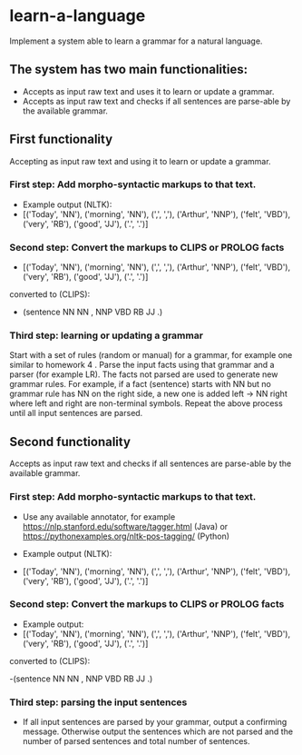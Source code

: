 # learn-a-language

Implement a system able to learn a grammar for a natural language.

## The system has two main functionalities:
- Accepts as input raw text and uses it to learn or update a grammar.
- Accepts as input raw text and checks if all sentences are parse-able by the available grammar.

## First functionality

Accepting as input raw text and using it to learn or update a grammar.

### First step: Add morpho-syntactic markups to that text. 
- Example output (NLTK):
- [('Today', 'NN'), ('morning', 'NN'), (',', ','), ('Arthur', 'NNP'), ('felt', 'VBD'), ('very', 'RB'), ('good', 'JJ'), ('.', '.')]


### Second step: Convert the markups to CLIPS or PROLOG facts 
- [('Today', 'NN'), ('morning', 'NN'), (',', ','), ('Arthur', 'NNP'), ('felt', 'VBD'), ('very', 'RB'), ('good', 'JJ'), ('.', '.')]

converted to (CLIPS): 

- (sentence NN NN , NNP VBD RB JJ .)

### Third step: learning or updating a grammar

Start with a set of rules (random or manual) for a grammar, for example one similar to homework 4 . 
Parse the input facts using that grammar and a parser (for example LR).
The facts not parsed are used to generate new grammar rules. For example, if a fact (sentence) starts with NN but no grammar rule has NN on the right side, a  new one is added left -> NN right where left and right are non-terminal symbols.
Repeat the above process until all input sentences are parsed.

## Second functionality

Accepts as input raw text and checks if all sentences are parse-able by the available grammar.

### First step: Add morpho-syntactic markups to that text. 

- Use any available annotator, for example https://nlp.stanford.edu/software/tagger.html (Java) or https://pythonexamples.org/nltk-pos-tagging/ (Python)

- Example output (NLTK):
- [('Today', 'NN'), ('morning', 'NN'), (',', ','), ('Arthur', 'NNP'), ('felt', 'VBD'), ('very', 'RB'), ('good', 'JJ'), ('.', '.')]

### Second step: Convert the markups to CLIPS or PROLOG facts   
- Example output:
- [('Today', 'NN'), ('morning', 'NN'), (',', ','), ('Arthur', 'NNP'), ('felt', 'VBD'), ('very', 'RB'), ('good', 'JJ'), ('.', '.')]

converted to (CLIPS): 

-(sentence NN NN , NNP VBD RB JJ .)

### Third step: parsing the input sentences
- If all input sentences are parsed by your grammar, output a confirming message. Otherwise output the sentences which are not parsed and the number of parsed sentences and total number of sentences.
